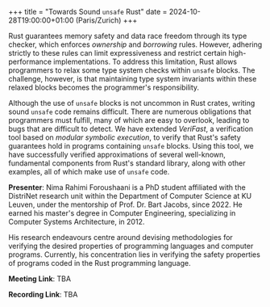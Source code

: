 +++
title = "Towards Sound `unsafe` Rust"
date = 2024-10-28T19:00:00+01:00 (Paris/Zurich)
+++

Rust guarantees memory safety and data race freedom through its type checker, which enforces *ownership* and *borrowing* rules. However, adhering strictly to these rules can limit expressiveness and restrict certain high-performance implementations. To address this limitation, Rust allows programmers to relax some type system checks within `unsafe` blocks. The challenge, however, is that maintaining type system invariants within these relaxed blocks becomes the programmer's responsibility.

Although the use of `unsafe` blocks is not uncommon in Rust crates, writing sound `unsafe` code remains difficult. There are numerous obligations that programmers must fulfill, many of which are easy to overlook, leading to bugs that are difficult to detect. We have extended *VeriFast*, a verification tool based on *modular symbolic execution*, to verify that Rust's safety guarantees hold in programs containing `unsafe` blocks. Using this tool, we have successfully verified approximations of several well-known, fundamental components from Rust's standard library, along with other examples, all of which make use of `unsafe` code.

**Presenter**: Nima Rahimi Foroushaani is a PhD student affiliated with the DistriNet research unit within the Department of Computer Science at KU Leuven, under the mentorship of Prof. Dr. Bart Jacobs, since 2022.
He earned his master's degree in Computer Engineering, specializing in Computer Systems Architecture, in 2012.

His research endeavours centre around devising methodologies for verifying the desired properties of programming languages and computer programs. Currently, his concentration lies in verifying the safety properties of programs coded in the Rust programming language.

**Meeting Link**: TBA

**Recording Link**: TBA